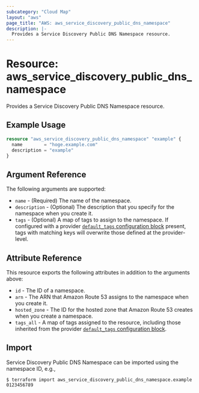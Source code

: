 ```yaml
---
subcategory: "Cloud Map"
layout: "aws"
page_title: "AWS: aws_service_discovery_public_dns_namespace"
description: |-
  Provides a Service Discovery Public DNS Namespace resource.
---
```


# Resource: aws_service_discovery_public_dns_namespace

Provides a Service Discovery Public DNS Namespace resource.

## Example Usage

```terraform
resource "aws_service_discovery_public_dns_namespace" "example" {
  name        = "hoge.example.com"
  description = "example"
}
```

## Argument Reference

The following arguments are supported:

* `name` - (Required) The name of the namespace.
* `description` - (Optional) The description that you specify for the namespace when you create it.
* `tags` - (Optional) A map of tags to assign to the namespace. If configured with a provider [`default_tags` configuration block](https://registry.terraform.io/providers/hashicorp/aws/latest/docs#default_tags-configuration-block) present, tags with matching keys will overwrite those defined at the provider-level.

## Attribute Reference

This resource exports the following attributes in addition to the arguments above:

* `id` - The ID of a namespace.
* `arn` - The ARN that Amazon Route 53 assigns to the namespace when you create it.
* `hosted_zone` - The ID for the hosted zone that Amazon Route 53 creates when you create a namespace.
* `tags_all` - A map of tags assigned to the resource, including those inherited from the provider [`default_tags` configuration block](https://registry.terraform.io/providers/hashicorp/aws/latest/docs#default_tags-configuration-block).

## Import

Service Discovery Public DNS Namespace can be imported using the namespace ID, e.g.,

```
$ terraform import aws_service_discovery_public_dns_namespace.example 0123456789
```
